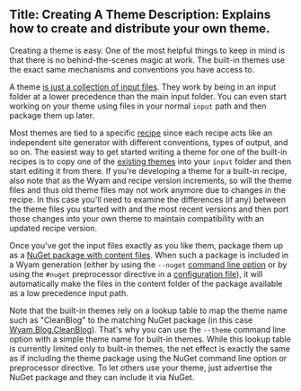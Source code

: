 Title: Creating A Theme
Description: Explains how to create and distribute your own theme.
---
Creating a theme is easy. One of the most helpful things to keep in mind is that there is no behind-the-scenes magic at work. The built-in themes use the exact same mechanisms and conventions you have access to.

A theme [is just a collection of input files](/docs/concepts/themes). They work by being in an input folder at a lower precedence than the main input folder. You can even start working on your theme using files in your normal `input` path and then package them up later.

Most themes are tied to a specific [recipe](/recipes) since each recipe acts like an independent site generator with different conventions, types of output, and so on. The easiest way to get started writing a theme for one of the built-in recipes is to copy one of the [existing themes](https://github.com/Wyamio/Wyam/tree/develop/themes) into your `input` folder and then start editing it from there. If you're developing a theme for a built-in recipe, also note that as the Wyam and recipe version increments, so will the theme files and thus old theme files may not work anymore due to changes in the recipe. In this case you'll need to examine the differences (if any) between the theme files you started with and the most recent versions and then port those changes into your own theme to maintain compatibility with an updated recipe version.

Once you've got the input files exactly as you like them, package them up as a [NuGet package with content files](http://blog.nuget.org/20160126/nuget-contentFiles-demystified.html). When such a package is included in a Wyam generation (either by using the `--nuget` [command line option](/docs/usage/command-line) or by using the `#nuget` preprocessor directive in a [configuration file](/docs/usage/configuration)), it will automatically make the files in the content folder of the package available as a low precedence input path.

Note that the built-in themes rely on a lookup table to map the theme name such as "CleanBlog" to the matching NuGet package (in this case [Wyam.Blog.CleanBlog](https://www.nuget.org/packages/Wyam.Blog.CleanBlog/)). That's why you can use the `--theme` command line option with a simple theme name for built-in themes. While this lookup table is currently limited only to built-in themes, the net effect is exactly the same as if including the theme package using the NuGet command line option or preprocessor directive. To let others use your theme, just advertise the NuGet package and they can include it via NuGet.